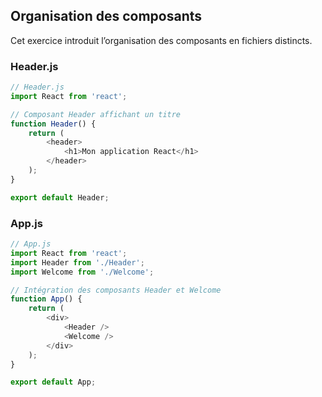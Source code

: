 ## Organisation des composants

Cet exercice introduit l’organisation des composants en fichiers distincts.

### Header.js
```javascript
// Header.js
import React from 'react';

// Composant Header affichant un titre
function Header() {
    return (
        <header>
            <h1>Mon application React</h1>
        </header>
    );
}

export default Header;
```

### App.js
```javascript
// App.js
import React from 'react';
import Header from './Header';
import Welcome from './Welcome';

// Intégration des composants Header et Welcome
function App() {
    return (
        <div>
            <Header />
            <Welcome />
        </div>
    );
}

export default App;
```
